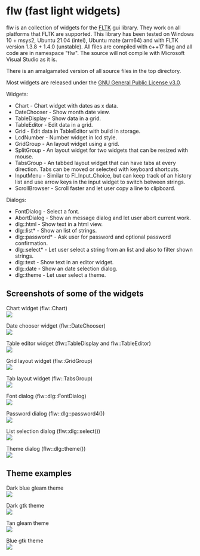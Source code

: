 # flw (fast light widgets)

flw is an collection of widgets for the [FLTK](http://www.fltk.org) gui library.
They work on all platforms that FLTK are supported.
This library has been tested on Windows 10 + msys2, Ubuntu 21.04 (intel), Ubuntu mate (arm64) and with FLTK version 1.3.8 + 1.4.0 (unstable).
All files are compiled with c++17 flag and all code are in namespace "flw". The source will not compile with Microsoft Visual Studio as it is.

There is an amalgamated version of all source files in the top directory.

Most widgets are released under the [GNU General Public License v3.0](LICENSE).

Widgets:
* Chart - Chart widget with dates as x data.
* DateChooser - Show month date view.
* TableDisplay - Show data in a grid.
* TableEditor - Edit data in a grid.
* Grid - Edit data in TableEditor with build in storage.
* LcdNumber - Number widget in lcd style.
* GridGroup - An layout widget using a grid.
* SplitGroup - An layout widget for two widgets that can be resized with mouse.
* TabsGroup - An tabbed layout widget that can have tabs at every direction. Tabs can be moved or selected with keyboard shortcuts.
* InputMenu - Similar to Fl_Input_Choice, but can keep track of an history list and use arrow keys in the input widget to switch between strings.
* ScrollBrowser - Scroll faster and let user copy a line to clipboard.

Dialogs:
* FontDialog - Select a font.
* AbortDialog - Show an message dialog and let user abort current work.
* dlg::html - Show text in a html view.
* dlg::list* - Show an list of strings.
* dlg::password* - Ask user for password and optional password confirmation.
* dlg::select* - Let user select a string from an list and also to filter shown strings.
* dlg::text - Show text in an editor widget.
* dlg::date - Show an date selection dialog.
* dlg::theme - Let user select a theme.

## Screenshots of some of the widgets

Chart widget (flw::Chart)<br>
<img src="images/chart.png"/>

Date chooser widget (flw::DateChooser)<br>
<img src="images/datechooser.png"/>

Table editor widget (flw::TableDisplay and flw::TableEditor)<br>
<img src="images/tableeditor.png"/>

Grid layout widget (flw::GridGroup)<br>
<img src="images/gridgroup.png"/>

Tab layout widget (flw::TabsGroup)<br>
<img src="images/tabsgroup.png"/>

Font dialog (flw::dlg::FontDialog)<br>
<img src="images/font_dialog.png"/>

Password dialog (flw::dlg::password4())<br>
<img src="images/password_dialog.png"/>

List selection dialog (flw::dlg::select())<br>
<img src="images/list_dialog.png"/>

Theme dialog (flw::dlg::theme())<br>
<img src="images/theme_dialog.png"/>

## Theme examples

Dark blue gleam theme<br>
<img src="images/darkblue_gleam_theme.png"/>

Dark gtk theme<br>
<img src="images/dark_gtk_theme.png"/>

Tan gleam theme<br>
<img src="images/tan_gleam_theme.png"/>

Blue gtk theme<br>
<img src="images/bluegtk_theme.png"/>
